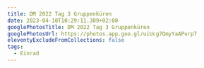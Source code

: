 ```yaml
---
title: DM 2022 Tag 3 Gruppenküren
date: 2023-04-10T10:29:11.309+02:00
googlePhotosTitle: DM 2022 Tag 3 Gruppenküren
googlePhotosUrl: https://photos.app.goo.gl/uiUcg7QmyYaAPurp7
eleventyExcludeFromCollections: false
tags:
  - Einrad
---
```


